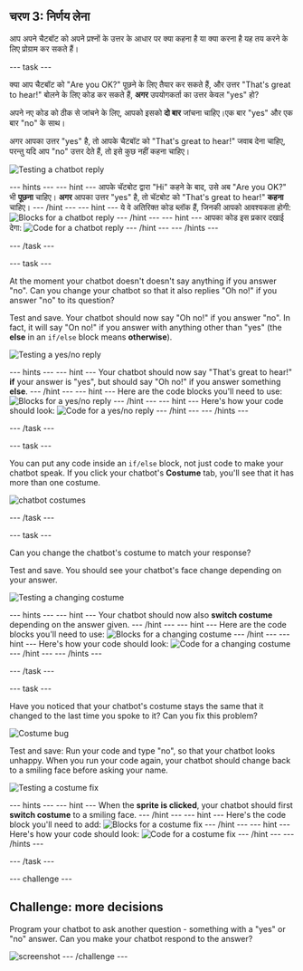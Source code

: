 ## चरण 3: निर्णय लेना

आप अपने चैटबॉट को अपने प्रश्नों के उत्तर के आधार पर क्या कहना है या क्या करना है यह तय करने के लिए प्रोग्राम कर सकते हैं।

\--- task \---

क्या आप चैटबॉट को "Are you OK?" पूछने के लिए तैयार कर सकते हैं, और उत्तर "That's great to hear!" बोलने के लिए कोड कर सकते हैं, **अगर** उपयोगकर्ता का उत्तर केवल "yes" हो?

अपने नए कोड को ठीक से जांचने के लिए, आपको इसको **दो बार** जांचना चाहिए।एक बार "yes" और एक बार "no" के साथ।

अगर आपका उत्तर "yes" है, तो आपके चैटबॉट को "That's great to hear!" जवाब देना चाहिए, परन्तु यदि आप "no" उत्तर देते हैं, तो इसे कुछ नहीं कहना चाहिए।

![Testing a chatbot reply](images/chatbot-if-test.png)

\--- hints \--- \--- hint \--- आपके चॅटबोट द्वारा "Hi" कहने के बाद, उसे अब "Are you OK?" भी **पूछना** चाहिए। **अगर** आपका उत्तर "yes" है, तो चॅटबोट को "That's great to hear!" **कहना** चाहिए। \--- /hint \--- \--- hint \--- ये वे अतिरिक्त कोड ब्लॉक हैं, जिनकी आपको आवश्यकता होगी: ![Blocks for a chatbot reply](images/chatbot-if-blocks.png) \--- /hint \--- \--- hint \--- आपका कोड इस प्रकार दखाई देगा: ![Code for a chatbot reply](images/chatbot-if-code.png) \--- /hint \--- \--- /hints \---

\--- /task \---

\--- task \---

At the moment your chatbot doesn't doesn't say anything if you answer "no". Can you change your chatbot so that it also replies "Oh no!" if you answer "no" to its question?

Test and save. Your chatbot should now say "Oh no!" if you answer "no". In fact, it will say "On no!" if you answer with anything other than "yes" (the **else** in an `if/else` block means **otherwise**).

![Testing a yes/no reply](images/chatbot-if-else-test.png)

\--- hints \--- \--- hint \--- Your chatbot should now say "That's great to hear!" **if** your answer is "yes", but should say "Oh no!" if you answer something **else**. \--- /hint \--- \--- hint \--- Here are the code blocks you'll need to use: ![Blocks for a yes/no reply](images/chatbot-if-else-blocks.png) \--- /hint \--- \--- hint \--- Here's how your code should look: ![Code for a yes/no reply](images/chatbot-if-else-code.png) \--- /hint \--- \--- /hints \---

\--- /task \---

\--- task \---

You can put any code inside an `if/else` block, not just code to make your chatbot speak. If you click your chatbot's **Costume** tab, you'll see that it has more than one costume.

![chatbot costumes](images/chatbot-costume-view.png)

\--- /task \---

\--- task \---

Can you change the chatbot's costume to match your response?

Test and save. You should see your chatbot's face change depending on your answer.

![Testing a changing costume](images/chatbot-costume-test.png)

\--- hints \--- \--- hint \--- Your chatbot should now also **switch costume** depending on the answer given. \--- /hint \--- \--- hint \--- Here are the code blocks you'll need to use: ![Blocks for a changing costume](images/chatbot-costume-blocks.png) \--- /hint \--- \--- hint \--- Here's how your code should look: ![Code for a changing costume](images/chatbot-costume-code.png) \--- /hint \--- \--- /hints \---

\--- /task \---

\--- task \---

Have you noticed that your chatbot's costume stays the same that it changed to the last time you spoke to it? Can you fix this problem?

![Costume bug](images/chatbot-costume-bug-test.png)

Test and save: Run your code and type "no", so that your chatbot looks unhappy. When you run your code again, your chatbot should change back to a smiling face before asking your name.

![Testing a costume fix](images/chatbot-costume-fix-test.png)

\--- hints \--- \--- hint \--- When the **sprite is clicked**, your chatbot should first **switch costume** to a smiling face. \--- /hint \--- \--- hint \--- Here's the code block you'll need to add: ![Blocks for a costume fix](images/chatbot-costume-fix-blocks.png) \--- /hint \--- \--- hint \--- Here's how your code should look: ![Code for a costume fix](images/chatbot-costume-fix-code.png) \--- /hint \--- \--- /hints \---

\--- /task \---

\--- challenge \---

## Challenge: more decisions

Program your chatbot to ask another question - something with a "yes" or "no" answer. Can you make your chatbot respond to the answer?

![screenshot](images/chatbot-joke.png) \--- /challenge \---